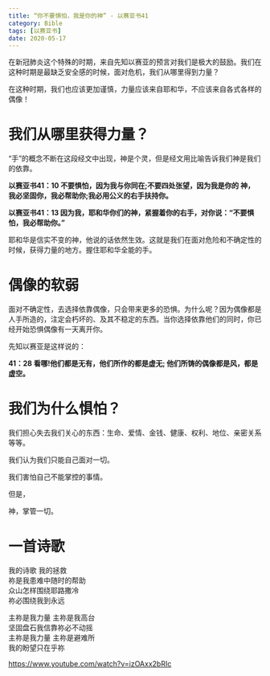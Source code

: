 ```yaml
---
title: “你不要惧怕，我是你的神” - 以赛亚书41
category: Bible
tags: [以赛亚书]
date: 2020-05-17
---
```


在新冠肺炎这个特殊的时期，来自先知以赛亚的预言对我们是极大的鼓励。我们在这种时期是最缺乏安全感的时候，面对危机，我们从哪里得到力量？

在这种时期，我们也应该更加谨慎，力量应该来自耶和华，不应该来自各式各样的偶像！

# 我们从哪里获得力量？

“手”的概念不断在这段经文中出现，神是个灵，但是经文用比喻告诉我们神是我们的依靠。

**以赛亚书41：10 不要惧怕，因为我与你同在;不要四处张望，因为我是你的 神，
我必坚固你，我必帮助你;我必用公义的右手扶持你。**

**以赛亚书41：13  因为我，耶和华你们的神，紧握着你的右手，对你说：“不要惧怕，我必帮助你。”**

耶和华是信实不变的神，他说的话依然生效。这就是我们在面对危险和不确定性的时候，获得力量的地方。握住耶和华全能的手。

# 偶像的软弱

面对不确定性，去选择依靠偶像，只会带来更多的恐惧。为什么呢？因为偶像都是人手所造的，注定会朽坏的、及其不稳定的东西。当你选择依靠他们的同时，你已经开始恐惧偶像有一天离开你。

先知以赛亚是这样说的：

**41：28 看哪!他们都是无有，他们所作的都是虚无; 他们所铸的偶像都是风，都是虚空。**

# 我们为什么惧怕？

我们担心失去我们关心的东西：生命、爱情、金钱、健康、权利、地位、亲密关系等等。

我们认为我们只能自己面对一切。

我们害怕自己不能掌控的事情。

但是，

神，掌管一切。

# 一首诗歌

我的诗歌 我的拯救   
祢是我患难中随时的帮助   
众山怎样围绕耶路撒冷   
祢必围绕我到永远  

主祢是我力量 主祢是我高台   
坚固盘石我信靠祢必不动摇   
主祢是我力量 主祢是避难所   
我的盼望只在乎祢  

https://www.youtube.com/watch?v=izOAxx2bRIc